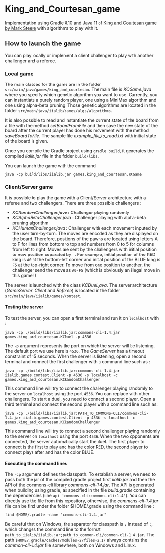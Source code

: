 # King_and_Courtesan_game
Implementation using Gradle 8.10 and Java 11 of [King and Courtesan game by Mark Steere](https://www.marksteeregames.com/King_and_Courtesan_rules.pdf) with algorithms to play with it.

## How to launch the game

You can play locally or implement a client challenger to play with another challenger and a referee.

### Local game

The main classes for the game are in the folder `src/main/java/games/king_and_courtesan`. The main file is _KCGame.java_ where you specify which genetic algorithm you want to use. Currently, you can instantiate a purely random player, one using a MiniMax algorithm and one using alpha-beta pruning. Those genetic algorithms are located in the folder `src/main/java/iialib/games/algs/algorithms`.

It is also possible to read and instantiate the current state of the board from a file with the method _setBoardFromFile_ and then save the new state of the board after the current player has done his movement with the method _saveBoardToFile_. The sample file _example_file_to_read.txt_ with initial state of the board is given.

Once you compile the Gradle project using `gradle build`, it generates the compiled _iialib.jar_ file in the folder `build/libs`.

You can launch the game with the command

`java -cp build/libs/iialib.jar games.king_and_courtesan.KCGame`

### Client/Server game

It is possible to play the game with a Client/Server architecture with a referee and two challengers. There are three possible challengers :
* _KCRandomChallenger.java_ : Challenger playing randomly
* _KCAlphaBetaChallenger.java_ : Challenger playing with alpha-beta pruning algorithm
* _KCHumanChallenger.java_ : Challenger with each movement inputed by the user turn-by-turn. The moves are encoded as they are displayed on the board. Therefore, positions of the pawns are located using letters A to F for lines from bottom to top and numbers from 0 to 5 for columns from left to right. Moves are sent by the challengers with initial position to new position separated by `-`. For example, initial position of the RED king is `A0` at the bottom-left corner and initial position of the BLUE king is `F5` at the top-right corner. To move from one position to another, the challenger send the move as `A0-F5` (which is obviously an illegal move in this game !)

The server is launched with the class _KCDuel.java_. The server architecture (_GameServer_, _Client_ and _Referee_) is located in the folder `src/main/java/iialib/games/contest`.

#### Testing the server

To test the server, you can open a first terminal and run it on `localhost` with :
    
`java -cp ./build/libs/iialib.jar:commons-cli-1.4.jar games.king_and_courtesan.KCDuel -p 4536`

The `-p` argument represents the port on which the server will be listening. The default port we use here is `4536`. The _GameServer_ has a timeout constraint of 15 seconds. When the server is listening, open a second terminal and connect the first challenger with a command line such as :

`java -cp ./build/libs/iialib.jar:commons-cli-1.4.jar iialib.games.contest.Client -p 4536 -s localhost -c games.king_and_courtesan.KCRandomChallenger`

This command line will try to connect the challenger playing randomly to the server on `localhost` using the port `4536`. You can replace with other challengers. To start a duel, you need to connect a second player. Open a third terminal and connect the second player with a command line such as:

`java -cp ./build/libs/iialib.jar:PATH_TO_COMMONS-CLI/commons-cli-1.4.jar iialib.games.contest.Client -p 4536 -s localhost -c games.king_and_courtesan.KCRandomChallenger`

This command line will try to connect a second challenger playing randomly to the server on `localhost` using the port `4536`.
When the two opponents are connected, the server automatically start the duel. The first player to connect is the first to play and has the color RED, the second player to connect plays after and has the color BLUE.

#### Executing the command lines

The `-cp` argument defines the classpath. To establish a server, we need to pass both the jar of the compiled gradle project first _iialib.jar_ and then the API of the commons-cli library _commons-cli-1.4.jar_. The API is generated when building using gradle, as specified in the file _build.gradle_ containing the dependencies (line `api 'commons-cli:commons-cli:1.4'`). You can directly use the file from this repository, otherwise, the _commons-cli-1.4.jar_ file can be find under the folder $HOME/.gradle using the command line :
    
`find $HOME/.gradle -name "commons-cli-1.4.jar"`
    
Be careful that on Windows, the separator for classpath is `;` instead of `:`, which changes the command line to the format `path_to_iialib/iialib.jar;path_to_common-cli/common-cli-1.4.jar`. The path `$HOME/.gradle/caches/modules-2/files-2.1/` always contains the _common-cli-1.4.jar_ file somewhere, both on Windows and Linux.